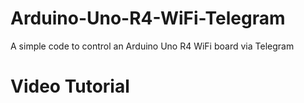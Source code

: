 # Arduino-Uno-R4-WiFi-Telegram
A simple code to control an Arduino Uno R4 WiFi board via Telegram

# Video Tutorial

